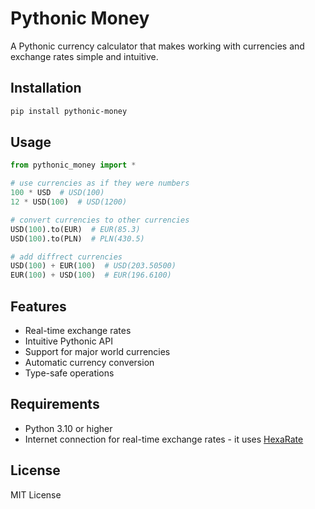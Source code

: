 # Pythonic Money

A Pythonic currency calculator that makes working with currencies and exchange rates simple and intuitive.

## Installation

```bash
pip install pythonic-money
```

## Usage

```python
from pythonic_money import *

# use currencies as if they were numbers
100 * USD  # USD(100)
12 * USD(100)  # USD(1200)

# convert currencies to other currencies
USD(100).to(EUR)  # EUR(85.3)
USD(100).to(PLN)  # PLN(430.5)

# add diffrect currencies
USD(100) + EUR(100)  # USD(203.50500)
EUR(100) + USD(100)  # EUR(196.6100)
```

## Features

- Real-time exchange rates
- Intuitive Pythonic API
- Support for major world currencies
- Automatic currency conversion
- Type-safe operations

## Requirements

- Python 3.10 or higher
- Internet connection for real-time exchange rates - it uses [HexaRate](https://hexarate.paikama.co/)

## License

MIT License

